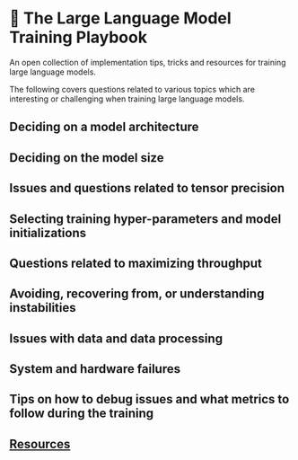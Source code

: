 # 📖 The Large Language Model Training Playbook
An open collection of implementation tips, tricks and resources for training large language models.

The following covers questions related to various topics which are interesting or challenging when training large language models.

## Deciding on a model architecture

## Deciding on the model size

## Issues and questions related to tensor precision

## Selecting training hyper-parameters and model initializations

## Questions related to maximizing throughput

## Avoiding, recovering from, or understanding instabilities

## Issues with data and data processing

## System and hardware failures

## Tips on how to debug issues and what metrics to follow during the training

## [Resources](./resources)
